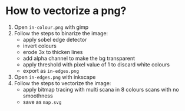 # How to vectorize a png?

1. Open `in-colour.png` with gimp
2. Follow the steps to binarize the image:
    - apply sobel edge detector
    - invert colours
    - erode 3x to thicken lines
    - add alpha channel to make the bg transparent
    - apply threshold with pixel value of 1 to discard white colours
    - export as `in-edges.png`
3. Open `in-edges.png` with inkscape
4. Follow the steps to vectorize the image:
    - apply bitmap tracing with multi scana in 8 colours scans with no smoothness
    - save as `map.svg`
